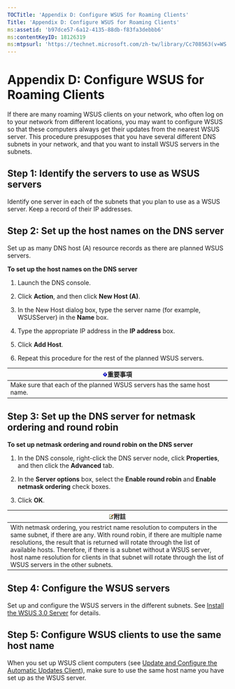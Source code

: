 ```yaml
---
TOCTitle: 'Appendix D: Configure WSUS for Roaming Clients'
Title: 'Appendix D: Configure WSUS for Roaming Clients'
ms:assetid: 'b97dce57-6a12-4135-88db-f83fa3debbb6'
ms:contentKeyID: 18126319
ms:mtpsurl: 'https://technet.microsoft.com/zh-tw/library/Cc708563(v=WS.10)'
---
```


Appendix D: Configure WSUS for Roaming Clients
==============================================

If there are many roaming WSUS clients on your network, who often log on to your network from different locations, you may want to configure WSUS so that these computers always get their updates from the nearest WSUS server. This procedure presupposes that you have several different DNS subnets in your network, and that you want to install WSUS servers in the subnets.

Step 1: Identify the servers to use as WSUS servers
---------------------------------------------------

Identify one server in each of the subnets that you plan to use as a WSUS server. Keep a record of their IP addresses.

Step 2: Set up the host names on the DNS server
-----------------------------------------------

Set up as many DNS host (A) resource records as there are planned WSUS servers.

**To set up the host names on the DNS server**
1.  Launch the DNS console.

2.  Click **Action**, and then click **New Host (A)**.

3.  In the New Host dialog box, type the server name (for example, WSUSServer) in the **Name** box.

4.  Type the appropriate IP address in the **IP address** box.

5.  Click **Add Host**.

6.  Repeat this procedure for the rest of the planned WSUS servers.

| ![](images/Cc708563.Important(WS.10).gif)重要事項 |
|--------------------------------------------------------------------------------|
| Make sure that each of the planned WSUS servers has the same host name.        |

Step 3: Set up the DNS server for netmask ordering and round robin
------------------------------------------------------------------

**To set up netmask ordering and round robin on the DNS server**
1.  In the DNS console, right-click the DNS server node, click **Properties**, and then click the **Advanced** tab.

2.  In the **Server options** box, select the **Enable round robin** and **Enable netmask ordering** check boxes.

3.  Click **OK**.

| ![](images/Cc708563.note(WS.10).gif)附註                                                                                                                                                                                                                                                                                                                                                   |
|-------------------------------------------------------------------------------------------------------------------------------------------------------------------------------------------------------------------------------------------------------------------------------------------------------------------------------------------------------------------------------------------------------------------------|
| With netmask ordering, you restrict name resolution to computers in the same subnet, if there are any. With round robin, if there are multiple name resolutions, the result that is returned will rotate through the list of available hosts. Therefore, if there is a subnet without a WSUS server, host name resolution for clients in that subnet will rotate through the list of WSUS servers in the other subnets. |

Step 4: Configure the WSUS servers
----------------------------------

Set up and configure the WSUS servers in the different subnets. See [Install the WSUS 3.0 Server](https://technet.microsoft.com/71ff9545-c2dd-4825-8aae-b442bbd07daa) for details.

Step 5: Configure WSUS clients to use the same host name
--------------------------------------------------------

When you set up WSUS client computers (see [Update and Configure the Automatic Updates Client](https://technet.microsoft.com/f02af94a-8a7b-49fc-9973-b576b942c5b9)), make sure to use the same host name you have set up as the WSUS server.
